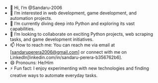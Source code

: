 - 👋 Hi, I’m @Sandaru-2006
- 👀 I’m interested in web development, game development, and automation projects.
- 🌱 I’m currently diving deep into Python and exploring its vast capabilities. 
- 💞️ I’m looking to collaborate on exciting Python projects, web scraping tasks, and game development initiatives.
- 📫 How to reach me: You can reach me via email at [sandaruperera2006@gmail.com] or connect with me on LinkedIn[linkedin.com/in/sandaru-perera-b356762b6].
- 😄 Pronouns: He/Him
- ⚡ Fun fact: I enjoy experimenting with new technologies and finding creative ways to automate everyday tasks.


<!---
Sandaru-2006/Sandaru-2006 is a ✨ special ✨ repository because its `README.md` (this file) appears on your GitHub profile.
You can click the Preview link to take a look at your changes.
--->
